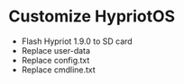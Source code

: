 
# Customize HypriotOS

- Flash Hypriot 1.9.0 to SD card
- Replace user-data
- Replace config.txt
- Replace cmdline.txt